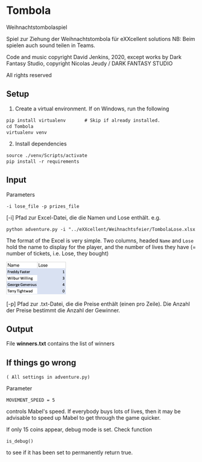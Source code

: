 # Tombola

Weihnachtstombolaspiel

Spiel zur Ziehung der Weihnachtstombola für eXXcellent solutions
NB: Beim spielen auch sound teilen in Teams.

Code and music copyright David Jenkins, 2020, except works by Dark Fantasy Studio, copyright Nicolas Jeudy / DARK FANTASY STUDIO 

All rights reserved 

## Setup

1. Create a virtual environment. If on Windows, run the following
```
pip install virtualenv       # Skip if already installed.
cd Tombola
virtualenv venv
```
2. Install dependencies
```
source ./venv/Scripts/activate
pip install -r requirements
```

## Input
Parameters 
```
-i lose_file -p prizes_file
```
[-i] Pfad zur Excel-Datei, die die Namen und Lose enthält. e.g.

```
python adventure.py -i "../eXXcellent/Weihnachtsfeier/TombolaLose.xlsx
```
The format of the Excel is very simple. Two columns, headed `Name` and `Lose` hold the name to display
for the player, and the number of lives they have (= number of tickets, i.e. Lose, they bought)

![img.png](img.png)

[-p] Pfad zur .txt-Datei, die die Preise enthält (einen pro Zeile). Die Anzahl der Preise bestimmt die Anzahl der Gewinner.

## Output

File **winners.txt** contains the list of winners

## If things go wrong

```
( All settings in adventure.py)
```

Parameter 
```
MOVEMENT_SPEED = 5
```

controls Mabel's speed. If everybody buys lots of lives, then it may be advisable to speed up Mabel to get through the game quicker.

If only 15 coins appear, debug mode is set. Check function
```
is_debug()
```
to see if it has been set to permanently return true.